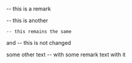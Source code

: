 -- this is a remark

-- this is another

    -- this remains the same

and -- this is not changed

some other text
-- with some remark text
with it
